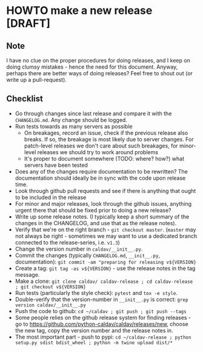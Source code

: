 # HOWTO make a new release [DRAFT]

## Note

I have no clue on the proper procedures for doing releases, and I keep on doing clumsy mistakes - hence the need for this document.  Anyway, perhaps there are better ways of doing releases?  Feel free to shout out (or write up a pull-request).

## Checklist

* Go through changes since last release and compare it with the `CHANGELOG.md`.  Any change should be logged.
* Run tests towards as many servers as possible
  * On breakages, record an issue, check if the previous release also breaks.  If so, the breakage is most likely due to server changes.  For patch-level releases we don't care about such breakages, for minor-level releases we should try to work around problems
  * It's proper to document somewhere (TODO: where?  how?) what servers have been tested
* Does any of the changes require documentation to be rewritten?  The documentation should ideally be in sync with the code upon release time.
* Look through github pull requests and see if there is anything that ought to be included in the release
* For minor and major releases, look through the github issues, anything urgent there that should be fixed prior to doing a new release?
* Write up some release notes.  (I typically keep a short summary of the changes in the CHANGELOG, and use that as the release notes).
* Verify that we're on the right branch - `git checkout master`.  (`master` may not always be right - sometimes we may want to use a dedicated branch connected to the release-series, i.e. `v1.3`)
* Change the version number in `caldav/__init__.py`.
* Commit the changes (typically `CHANGELOG.md`, `__init__.py`, documentation): `git commit -am "preparing for releasing v${VERSION}`
* Create a tag: `git tag -as v${VERSION}` - use the release notes in the tag message.
* Make a clone: `git clone caldav/ caldav-release ; cd caldav-release ; git checkout v${VERSION}`
* Run tests (particularly the style check): `pytest` and `tox -e style`.
* Double-verify that the version-number in `__init__.py` is correct: `grep version caldav/__init__.py`
* Push the code to github: `cd ~/caldav ; git push ; git push --tags`
* Some people relies on the github release system for finding releases - go to https://github.com/python-caldav/caldav/releases/new, choose the new tag, copy the version number and the release notes in.
* The most important part - push to pypi: `cd ~/caldav-release ; python setup.py sdist bdist_wheel ; python -m twine upload dist/*`

